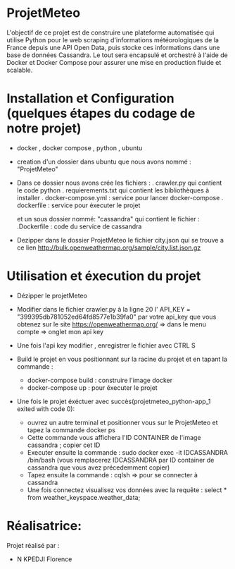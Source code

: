 # ProjetMeteo
L'objectif de ce projet est de construire une plateforme automatisée qui utilise Python pour le web 
scraping d'informations météorologiques de la France depuis une API Open Data, puis stocke ces 
informations dans une base de données Cassandra. Le tout sera encapsulé et orchestré à l'aide de 
Docker et Docker Compose pour assurer une mise en production fluide et scalable.

# Installation et Configuration (quelques étapes du codage de notre projet)

- docker , docker compose , python , ubuntu


- creation d'un dossier dans ubuntu que nous avons nommé : "ProjetMeteo" 
- Dans ce dossier nous avons crée les fichiers :
    . crawler.py qui contient le code python 
    . requierements.txt qui contient les bibliothèques à installer
    . docker-compose.yml : service pour lancer docker-compose
    . dockerfile : service pour éxecuter le projet

    et un sous dossier nommé: "cassandra" qui contient le fichier :
    .Dockerfile : code du service de cassandra

- Dezipper dans le dossier ProjetMeteo le fichier  city.json qui se trouve a ce lien
http://bulk.openweathermap.org/sample/city.list.json.gz


# Utilisation et éxecution du projet

- Dézipper le projetMeteo

- Modifier dans le fichier crawler.py à la ligne 20 l' API_KEY = "399395db781052ed64fd8577e1b39fa0" par votre  api_key que vous obtenez sur le site 
https://openweathermap.org/  => dans le menu compte =>  onglet mon api key

- Une fois l'api key modifier , enregistrer le fichier avec CTRL S 

- Build le projet en vous positionnant sur la racine du projet  et en tapant la commande :

    - docker-compose build  : construire l'image docker
    - docker-compose up : pour éxecuter le projet

- Une fois le projet éxéctuer avec succès(projetmeteo_python-app_1 exited with code 0): 

    - ouvrez un autre terminal et positionner vous sur le ProjetMeteo et tapez la commande docker ps 
    - Cette commande vous affichera l'ID CONTAINER de l'image cassandra ; copier cet ID
    - Executer ensuite la commande : sudo docker exec -it IDCASSANDRA /bin/bash   (vous remplacerez IDCASSANDRA par ID container de cassandra que vous avez précedemment copier)
    - Tapez ensuite la commande :  cqlsh  => pour se connecter à cassandra
    - Une fois connectez visualisez vos données avec la requête :  select * from weather_keyspace.weather_data;


# Réalisatrice:
Projet réalisé par :
- N KPEDJI Florence
